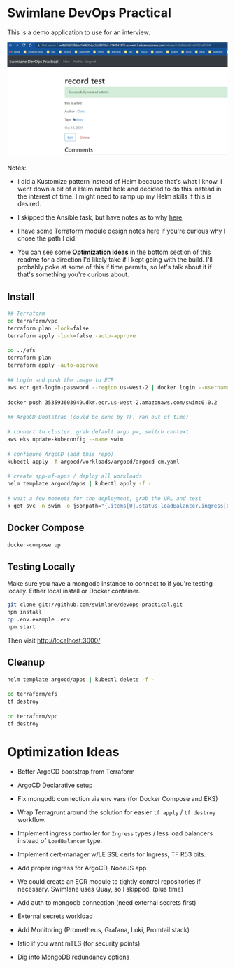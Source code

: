 # Swimlane DevOps Practical

This is a demo application to use for an interview.

![screenshot](images/practical-record.JPG)

Notes:

- I did a Kustomize pattern instead of Helm because that's what I know.  I went down a bit of a Helm rabbit hole and decided to do this instead in the interest of time.  I might need to ramp up my Helm skills if this is desired.

- I skipped the Ansible task, but have notes as to why [here](ansible/README.md).

- I have some Terraform module design notes [here](terraform/modules/README.md) if you're curious why I chose the path I did.

- You can see some **Optimization Ideas** in the bottom section of this readme for a direction I'd likely take if I kept going with the build.  I'll probably poke at some of this if time permits, so let's talk about it if that's something you're curious about.

## Install

```bash
## Terraform
cd terraform/vpc
terraform plan -lock=false
terraform apply -lock=false -auto-approve

cd ../efs
terraform plan
terraform apply -auto-approve

## Login and push the image to ECR
aws ecr get-login-password --region us-west-2 | docker login --username AWS --password-stdin 353593603949.dkr.ecr.us-west-2.amazonaws.com

docker push 353593603949.dkr.ecr.us-west-2.amazonaws.com/swim:0.0.2

## ArgoCD Bootstrap (could be done by TF, ran out of time)

# connect to cluster, grab default argo pw, switch context
aws eks update-kubeconfig --name swim

# configure ArgoCD (add this repo)
kubectl apply -f argocd/workloads/argocd/argocd-cm.yaml

# create app-of-apps / deploy all workloads
helm template argocd/apps | kubectl apply -f -

# wait a few moments for the deployment, grab the URL and test
k get svc -n swim -o jsonpath="{.items[0].status.loadBalancer.ingress[0].hostname}"

```

## Docker Compose

```bash
docker-compose up

```

## Testing Locally

Make sure you have a mongodb instance to connect to if you're testing locally.  Either local install or Docker container.

```bash
git clone git://github.com/swimlane/devops-practical.git
npm install
cp .env.example .env
npm start

```

Then visit [http://localhost:3000/](http://localhost:3000/)


## Cleanup

```bash
helm template argocd/apps | kubectl delete -f -

cd terraform/efs
tf destroy

cd terraform/vpc
tf destroy

```

# Optimization Ideas

- Better ArgoCD bootstrap from Terraform

- ArgoCD Declarative setup

- Fix mongodb connection via env vars (for Docker Compose and EKS)

- Wrap Terragrunt around the solution for easier `tf apply` / `tf destroy` workflow.

- Implement ingress controller for `Ingress` types / less load balancers instead of `LoadBalancer` type.

- Implement cert-manager w/LE SSL certs for Ingress, TF R53 bits.

- Add proper ingress for ArgoCD, NodeJS app

- We could create an ECR module to tightly control repositories if necessary.  Swimlane uses Quay, so I skipped.  (plus time)

- Add auth to mongodb connection (need external secrets first)

- External secrets workload

- Add Monitoring (Prometheus, Grafana, Loki, Promtail stack)

- Istio if you want mTLS (for security points)

- Dig into MongoDB redundancy options

